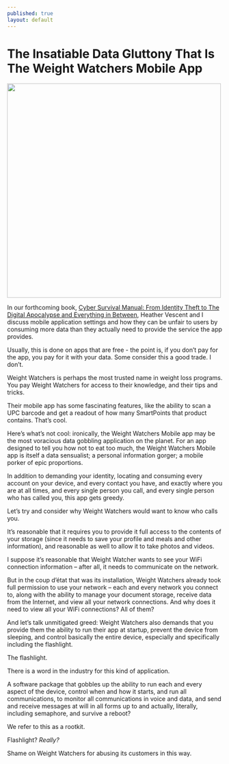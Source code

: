 ```yaml
---
published: true
layout: default
---
```

<h1>The Insatiable Data Gluttony That Is The Weight Watchers Mobile App</h1>
<p><img class="right" width="500px" src="https://nselby.github.io/assets/img/ww.png" /></p>

In our forthcoming book, <a href="https://www.amazon.com/Cyber-Survival-Manual-Apocalypse-Everything/dp/1681881756/ref=sr_1_2" target="_blank"> Cyber Survival Manual: From Identity Theft to The Digital Apocalypse and Everything in Between</a>, Heather Vescent and I discuss mobile application settings and how they can be unfair to users by consuming more data than they actually need to provide the service the app provides.

Usually, this is done on apps that are free - the point is, if you don’t pay for the app, you pay for it with your data. Some consider this a good trade. I don’t.

Weight Watchers is perhaps the most trusted name in weight loss programs. You pay Weight Watchers for access to their knowledge, and their tips and tricks. 

Their mobile app has some fascinating features, like the ability to scan a UPC barcode and get a readout of how many SmartPoints that product contains. That’s cool. 

Here’s what’s not cool: ironically, the Weight Watchers Mobile app may be the most voracious data gobbling application on the planet. For an app designed to tell you how not to eat too much, the Weight Watchers Mobile app is itself a data sensualist; a personal information gorger; a mobile porker of epic proportions. 

In addition to demanding your identity, locating and consuming every account on your device, and every contact you have, and exactly where you are at all times, and every single person you call, and every single person who has called you, this app gets greedy. 

Let’s try and consider why Weight Watchers would want to know who calls you. 

It’s reasonable that it requires you to provide it full access to the contents of your storage (since it needs to save your profile and meals and other information), and reasonable as well to allow it to take photos and videos. 

I suppose it’s reasonable that Weight Watcher wants to see your WiFi connection information – after all, it needs to communicate on the network. 

But in the coup d’état that was its installation, Weight Watchers already took full permission to use your network – each and every network you connect to, along with the ability to manage your document storage, receive data from the Internet, and view all your network connections. And why does it need to view all your WiFi connections? All of them?

And let’s talk unmitigated greed: Weight Watchers also demands that you provide them the ability to run their app at startup, prevent the device from sleeping, and control basically the entire device, especially and specifically including the flashlight. 

The flashlight. 

There is a word in the industry for this kind of application. 

A software package that gobbles up the ability to run each and every aspect of the device, control when and how it starts, and run all communications, to monitor all communications in voice and data, and send and receive messages at will in all forms up to and actually, literally, including semaphore, and survive a reboot? 

We refer to this as a rootkit. 

Flashlight? <em>Really?</em>

Shame on Weight Watchers for abusing its customers in this way. 


